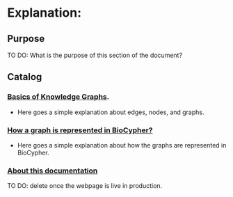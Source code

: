 # Explanation:

## Purpose

TO DO: What is the purpose of this section of the document?

## Catalog

### [Basics of Knowledge Graphs](exp001_basics_knowledge_graphs.md).
- Here goes a simple explanation about edges, nodes, and graphs.

### [How a graph is represented in BioCypher?](exp002_knowledge_graph_biocypher.md)
- Here goes a simple explanation about how the graphs are represented in BioCypher.

### [About this documentation](about-documentation.md)   
TO DO: delete once the webpage is live in production.
